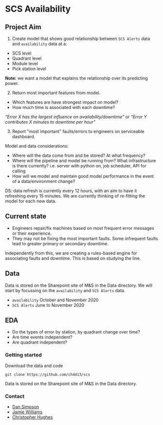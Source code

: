 # SCS Availability

## Project Aim

1. Create model that shows good relationship between `SCS Alerts` data and `availability` data at a:

* SCS level
* Quadrant level
* Module level
* Pick station level

**Note:** we want a model that explains the relationship over its predicting power.

2. Return most important features from model.
* Which features are have strongest impact on model?
* How much time is associated with each downtime?

*"Error X has the largest influence on availability/downtime"* or *"Error Y contributes X minutes to downtime per hour"*

3. Report "most important" faults/errors to engineers on serviceable dashboard.

Model and data considerations:

* Where will the data come from and be stored? At what frequency?
* Where will the pipeline and model be running from? What infrastructure is there currently? i.e. server with python on, job scheduler, API for calling
* How will we model and maintain good model performance in the event of a data/environment change?

DS: data refresh is currently every 12 hours, with an aim to have it refreshing every 15 minutes. We are currently thinking of re-fitting the model for each new data.

## Current state

* Engineers repair/fix machines based on most frequent error messages or their experience.
* They may not be fixing the most important faults. Some infrequent faults lead to greater primary or secondary downtime.

Independently from this, we are creating a rules-based engine for associating faults and downtime. This is based on studying the line.

## Data

Data is stored on the Sharepoint site of M&S in the Data directory. We will start by focussing on the `availability` and `SCS Alerts` data.
* `availability` October and November 2020
* `SCS Alerts` June to November 2020

## EDA

* Do the types of error by station, by quadrant change over time?
* Are time events independent?
* Are quadrant independent?

### Getting started

Download the data and code

```
git clone https://github.com/ch4413/scs
```

Data is stored on the Sharepoint site of M&S in the Data directory.

### Contact

* [Dan Simpson](dan.simpson@newtoneurope.com)
* [Jamie Williams](Jamie.Williams@newtoneurope.com)
* [Christopher Hughes](chris.hughes@newtoneurope.com)